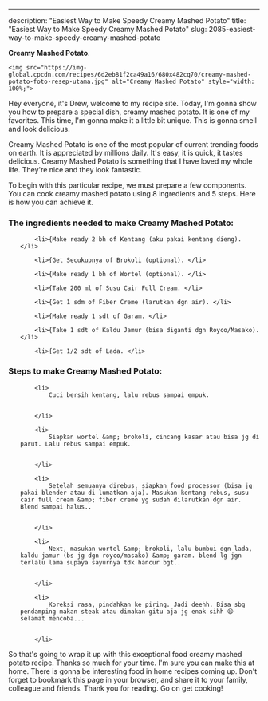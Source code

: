 ---
description: "Easiest Way to Make Speedy Creamy Mashed Potato"
title: "Easiest Way to Make Speedy Creamy Mashed Potato"
slug: 2085-easiest-way-to-make-speedy-creamy-mashed-potato

<p>
	<strong>Creamy Mashed Potato</strong>. 
	
</p>
<p>
	
	<img src="https://img-global.cpcdn.com/recipes/6d2eb81f2ca49a16/680x482cq70/creamy-mashed-potato-foto-resep-utama.jpg" alt="Creamy Mashed Potato" style="width: 100%;">
	
	
</p>
<p>
	Hey everyone, it's Drew, welcome to my recipe site. Today, I'm gonna show you how to prepare a special dish, creamy mashed potato. It is one of my favorites. This time, I'm gonna make it a little bit unique. This is gonna smell and look delicious.
</p>
	
<p>
	Creamy Mashed Potato is one of the most popular of current trending foods on earth. It is appreciated by millions daily. It's easy, it is quick, it tastes delicious. Creamy Mashed Potato is something that I have loved my whole life. They're nice and they look fantastic.
</p>
<p>
	
</p>

<p>
To begin with this particular recipe, we must prepare a few components. You can cook creamy mashed potato using 8 ingredients and 5 steps. Here is how you can achieve it.
</p>

<h3>The ingredients needed to make Creamy Mashed Potato:</h3>

<ol>
	
		<li>{Make ready 2 bh of Kentang (aku pakai kentang dieng). </li>
	
		<li>{Get Secukupnya of Brokoli (optional). </li>
	
		<li>{Make ready 1 bh of Wortel (optional). </li>
	
		<li>{Take 200 ml of Susu Cair Full Cream. </li>
	
		<li>{Get 1 sdm of Fiber Creme (larutkan dgn air). </li>
	
		<li>{Make ready 1 sdt of Garam. </li>
	
		<li>{Take 1 sdt of Kaldu Jamur (bisa diganti dgn Royco/Masako). </li>
	
		<li>{Get 1/2 sdt of Lada. </li>
	
</ol>
<p>
	
</p>

<h3>Steps to make Creamy Mashed Potato:</h3>

<ol>
	
		<li>
			Cuci bersih kentang, lalu rebus sampai empuk.
			
			
		</li>
	
		<li>
			Siapkan wortel &amp; brokoli, cincang kasar atau bisa jg di parut. Lalu rebus sampai empuk.
			
			
		</li>
	
		<li>
			Setelah semuanya direbus, siapkan food processor (bisa jg pakai blender atau di lumatkan aja). Masukan kentang rebus, susu cair full cream &amp; fiber creme yg sudah dilarutkan dgn air. Blend sampai halus..
			
			
		</li>
	
		<li>
			Next, masukan wortel &amp; brokoli, lalu bumbui dgn lada, kaldu jamur (bs jg dgn royco/masako) &amp; garam. blend lg jgn terlalu lama supaya sayurnya tdk hancur bgt..
			
			
		</li>
	
		<li>
			Koreksi rasa, pindahkan ke piring. Jadi deehh. Bisa sbg pendamping makan steak atau dimakan gitu aja jg enak sihh 😆 selamat mencoba...
			
			
		</li>
	
</ol>

<p>
	
</p>

<p>
	So that's going to wrap it up with this exceptional food creamy mashed potato recipe. Thanks so much for your time. I'm sure you can make this at home. There is gonna be interesting food in home recipes coming up. Don't forget to bookmark this page in your browser, and share it to your family, colleague and friends. Thank you for reading. Go on get cooking!
</p>
